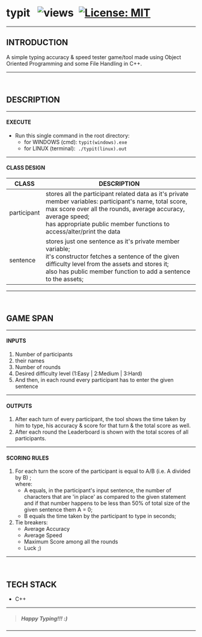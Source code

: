 # typit &nbsp; ![views](https://visitor-badge.glitch.me/badge?page_id=code-chaser.typit) &nbsp;[![License: MIT](https://img.shields.io/badge/License-MIT-yellow.svg)](https://opensource.org/licenses/MIT)

___

## INTRODUCTION
A simple typing accuracy &amp; speed tester game/tool made using Object Oriented Programming and some File Handling in C++.


___


<br>

## DESCRIPTION
___
#### EXECUTE
* Run this single command in the root directory:
    * for WINDOWS (cmd): `typit(windows).exe`
    * for LINUX (terminal): &nbsp;`./typit(linux).out`

___

#### CLASS DESIGN
|CLASS|DESCRIPTION|
|-----|-----------|
|participant|stores all the participant related data as it's private member variables: participant's name, total score, max score over all the rounds, average accuracy, average speed;<br>has appropriate public member functions to access/alter/print the data|
|sentence|stores just one sentence as it's private member variable;<br>it's constructor fetches a sentence of the given difficulty level from the assets and stores it;<br>also has public member function to add a sentence to the assets;



___

<br>


## GAME SPAN
___
#### INPUTS
1. Number of participants
4. their names
5. Number of rounds
6. Desired difficulty level (1:Easy | 2:Medium | 3:Hard)
7. And then, in each round every participant has to enter the given sentence

___

<!-- ```
INPUTS:
  1) Number of participants
  2) their names
  3) Number of rounds
  4) Desired difficulty level (1:Easy | 2:Medium | 3:Hard)
  
After that, in each round all the participants take turns and type the given statement (same for all participants in each round).
``` -->
#### OUTPUTS
1. After each turn of every participant, the tool shows the time taken by him to type, his accuracy &amp; score for that turn &amp; the total score as well.
2. After each round the Leaderboard is shown with the total scores of all participants.

___

<!-- ```
OUTPUTS:
  1) After each turn of every participant, the tool shows the time taken by him to type, his accuracy & score for that turn and the
     total score as well.
  2) After each round the Leaderboard is shown with the total scores of all participants.
``` -->
#### SCORING RULES
1. For each turn the score of the participant is equal to A/B (i.e. A divided by B) ;  
where:
      * A equals, in the participant's input sentence, the number of characters that are 'in place' as compared to the given statement and if that number happens to be less than 50% of total size of the given sentence them A = 0;
      * B equals the time taken by the participant to type in seconds;
2. Tie breakers:
   * Average Accuracy
   * Average Speed
   * Maximum Score among all the rounds
   * Luck ;)

___

<!-- ```
SCORING RULES:
  1) For each turn the score of the participant is equal to A/B (i.e. A divided by B)
     where: i) A equals, in the participant's input sentence, the nummber of characters that are '***__in place__***' as compared to the given 
               statement and if that number happens to be less than 50% of total size of the given sentence them A = 0;
           ii) B equals the time taken by the participant to type;
  2) Tie Breakers: i) Average Accuracy
                  ii) Average Speed
                 iii) Maximum Score among all the rounds
                  iv) Luck ;)
            
``` -->
<br>

## TECH STACK
* C++

___

>##### *Happy Typing!!! :)*

___
